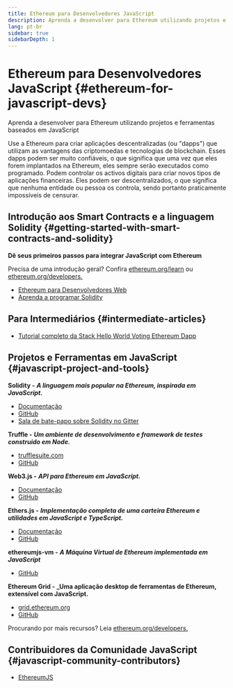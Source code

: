 ```yaml
---
title: Ethereum para Desenvolvedores JavaScript
description: Aprenda a desenvolver para Ethereum utilizando projetos e ferramentas baseados em JavaScript
lang: pt-br
sidebar: true
sidebarDepth: 1
---
```


# Ethereum para Desenvolvedores JavaScript {#ethereum-for-javascript-devs}

<div class="featured">Aprenda a desenvolver para Ethereum utilizando projetos e ferramentas baseados em JavaScript</div>

Use a Ethereum para criar aplicações descentralizadas (ou "dapps") que utilizam as vantagens das criptomoedas e tecnologias de blockchain. Esses dapps podem ser muito confiáveis, o que significa que uma vez que eles forem implantados na Ethereum, eles sempre serão executados como programado. Podem controlar os activos digitais para criar novos tipos de aplicações financeiras. Eles podem ser descentralizados, o que significa que nenhuma entidade ou pessoa os controla, sendo portanto praticamente impossíveis de censurar.

## Introdução aos Smart Contracts e a linguagem Solidity {#getting-started-with-smart-contracts-and-solidity}

**Dê seus primeiros passos para integrar JavaScript com Ethereum**

Precisa de uma introdução geral? Confira [ethereum.org/learn](/pt-br/pt-BR/learn/) ou [ethereum.org/developers.](/pt-br/pt-BR/developers/)

- [Ethereum para Desenvolvedores Web](https://medium.com/@mvmurthy/ethereum-for-web-developers-890be23d1d0c)
- [Aprenda a programar Solidity](https://cryptozombies.io/)

## Para Intermediários {#intermediate-articles}

- [Tutorial completo da Stack Hello World Voting Ethereum Dapp](https://medium.com/@mvmurthy/full-stack-hello-world-voting-ethereum-dapp-tutorial-part-1-40d2d0d807c2)

## Projetos e Ferramentas em JavaScript {#javascript-project-and-tools}

**Solidity -** **_A linguagem mais popular na Ethereum, inspirada em JavaScript._**

- [Documentação](https://solidity.readthedocs.io)
- [GitHub](https://github.com/ethereum/solidity/)
- [Sala de bate-papo sobre Solidity no Gitter](https://gitter.im/ethereum/solidity/)

**Truffle -** **_Um ambiente de desenvolvimento e framework de testes construido em Node._**

- [trufflesuite.com](https://www.trufflesuite.com/)
- [GitHub](https://github.com/trufflesuite/truffle)

**Web3.js -** **_API para Ethereum em JavaScript._**

- [Documentação](https://web3js.readthedocs.io/en/1.0/)
- [GitHub](https://github.com/ethereum/web3.js/)

**Ethers.js -** **_Implementação completa de uma carteira Ethereum e utilidades em JavaScript e TypeScript._**

- [Documentação](https://docs.ethers.io/ethers.js/html/)
- [GitHub](https://github.com/ethers-io/ethers.js/)

**ethereumjs-vm -** **_A Máquina Virtual de Ethereum implementada em JavaScript_**

- [GitHub](https://github.com/ethereumjs/ethereumjs-vm)

**Ethereum Grid -** **\_Uma aplicação desktop de ferramentas de Ethereum, extensível com JavaScript.**

- [grid.ethereum.org](https://grid.ethereum.org)
- [GitHub](https://github.com/ethereum/grid)

Procurando por mais recursos? Leia [ethereum.org/developers.](/pt-br/pt-BR/developers/)

## Contribuidores da Comunidade JavaScript {#javascript-community-contributors}

- [EthereumJS](https://ethereumjs.github.io)
